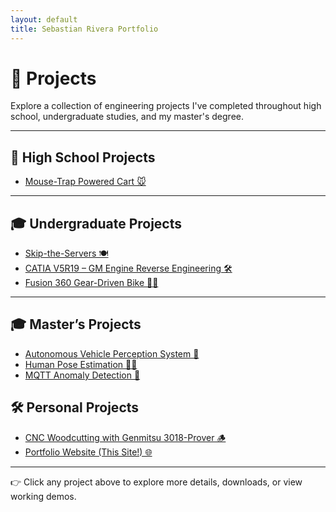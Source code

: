 ```yaml
---
layout: default
title: Sebastian Rivera Portfolio
---
```


# 🚀 Projects

Explore a collection of engineering projects I've completed throughout high school, undergraduate studies, and my master's degree.

---

## 🏫 High School Projects

- [Mouse-Trap Powered Cart 🐭](projects/mousetrap-cart/)

---

## 🎓 Undergraduate Projects

- [Skip-the-Servers 🍽️](projects/capstone/)
- [CATIA V5R19 – GM Engine Reverse Engineering 🛠️](projects/catia-engine/)
- [Fusion 360 Gear-Driven Bike 🚴‍♂️](projects/fusion-bike/)
---

## 🎓 Master’s Projects

- [Autonomous Vehicle Perception System 🚗](projects/gowrench-autonomy/)
- [Human Pose Estimation 🧍‍♂️](projects/pose-estimation/)
- [MQTT Anomaly Detection 📡](projects/mqtt-anomaly/)

## 🛠️ Personal Projects

- [CNC Woodcutting with Genmitsu 3018-Prover 🪵](projects/cnc-woodcutting/)
- [Portfolio Website (This Site!) 🌐](https://github.com/SebasFelipeRA/sebastianriveraportfolio)

---

👉 Click any project above to explore more details, downloads, or view working demos.
